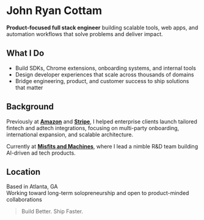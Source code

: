 # John Ryan Cottam

**Product-focused full stack engineer** building scalable tools, web apps, and automation workflows that solve problems and deliver impact.

## What I Do
- Build SDKs, Chrome extensions, onboarding systems, and internal tools  
- Design developer experiences that scale across thousands of domains  
- Bridge engineering, product, and customer success to ship solutions that matter

## Background
Previously at [**Amazon**](https://www.amazon.com) and [**Stripe**](https://stripe.com), I helped enterprise clients launch tailored fintech and adtech integrations, focusing on multi-party onboarding, international expansion, and scalable architecture.

Currently at [**Misfits and Machines**](https://www.misfitsandmachines.com), where I lead a nimble R&D team building AI-driven ad tech products.

## Location
Based in Atlanta, GA  
Working toward long-term solopreneurship and open to product-minded collaborations

> Build Better. Ship Faster.
